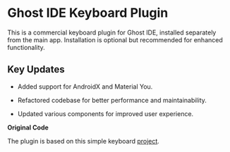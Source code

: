 # Ghost IDE Keyboard Plugin

This is a commercial keyboard plugin for Ghost IDE, installed separately from the main app. Installation is optional but recommended for enhanced functionality.

## Key Updates

- Added support for AndroidX and Material You.

- Refactored codebase for better performance and maintainability.

- Updated various components for improved user experience.


**Original Code**

The plugin is based on this simple keyboard [project](https://github.com/rkkr/simple-keyboard).
